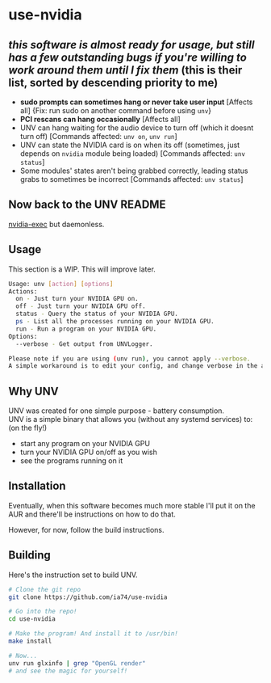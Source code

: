 # use-nvidia

##  ***this software is almost ready for usage, but still has a few outstanding bugs if you're willing to work around them until I fix them*** (this is their list, sorted by descending priority to me)

- **sudo prompts can sometimes hang or never take user input** [Affects all] {Fix: run sudo on another command before using `unv`}
- **PCI rescans can hang occasionally** [Affects all]
- UNV can hang waiting for the audio device to turn off (which it doesnt turn off) [Commands affected: `unv on`, `unv run`]
- UNV can state the NVIDIA card is on when its off (sometimes, just depends on `nvidia` module being loaded) [Commands affected: `unv status`]
- Some modules' states aren't being grabbed correctly, leading status grabs to sometimes be incorrect [Commands affected: `unv status`]

## Now back to the UNV README

[nvidia-exec](https://github.com/pedro00dk/nvidia-exec) but daemonless.

## Usage

This section is a WIP. This will improve later.

```sh
Usage: unv [action] [options]
Actions:
  on - Just turn your NVIDIA GPU on.
  off - Just turn your NVIDIA GPU off.
  status - Query the status of your NVIDIA GPU.
  ps - List all the processes running on your NVIDIA GPU.
  run - Run a program on your NVIDIA GPU.
Options:
  --verbose - Get output from UNVLogger.

Please note if you are using (unv run), you cannot apply --verbose.
A simple workaround is to edit your config, and change verbose in the app section to true.
```

## Why UNV

UNV was created for one simple purpose - battery consumption.  
UNV is a simple binary that allows you (without any systemd services) to: (on the fly!)

- start any program on your NVIDIA GPU
- turn your NVIDIA GPU on/off as you wish
- see the programs running on it

## Installation

Eventually, when this software becomes much more stable I'll put it on the AUR and there'll be instructions on how to do that.  

However, for now, follow the build instructions.

## Building

Here's the instruction set to build UNV.

```sh
# Clone the git repo
git clone https://github.com/ia74/use-nvidia

# Go into the repo!
cd use-nvidia

# Make the program! And install it to /usr/bin!
make install

# Now...
unv run glxinfo | grep "OpenGL render"
# and see the magic for yourself!
```

